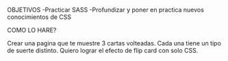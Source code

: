 OBJETIVOS
-Practicar SASS
-Profundizar y poner en practica nuevos conocimientos de CSS

COMO LO HARE?

Crear una pagina que te muestre 3 cartas volteadas.
Cada una tiene un tipo de suerte distinto.
Quiero lograr el efecto de flip card con solo CSS.

